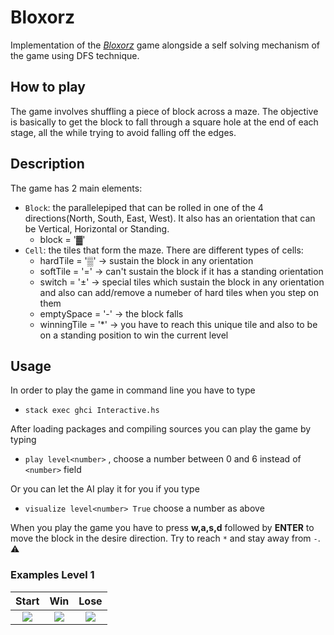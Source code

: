 # Bloxorz
Implementation of the [_Bloxorz_](https://www.miniclip.com/games/bloxorz/ro/) game alongside a self solving mechanism of the game using DFS technique.

## How to play
The game involves shuffling a piece of block across a maze. The objective is basically to get the block to fall through a square hole at the end of each stage, all the while trying to avoid falling off the edges.

## Description
The game has 2 main elements:
- `Block`: the parallelepiped that can be rolled in one of the 4 directions(North, South, East, West). It also has an orientation that can be Vertical, Horizontal or Standing.
    * block = '▓'
- `Cell`: the tiles that form the maze. There are different types of cells:
    * hardTile = '▒' -> sustain the block in any orientation
    * softTile = '=' -> can't sustain the block if it has a standing orientation
    * switch = '±' -> special tiles which sustain the block in any orientation and also can add/remove a numeber of hard tiles when you step on them
    * emptySpace = '-' -> the block falls 
    * winningTile = '*' -> you have to reach this unique tile and also to be on a standing position to win the current level 

## Usage
In order to play the game in command line you have to type  
 - `stack exec ghci Interactive.hs`  
 
After loading packages and compiling sources you can play the game by typing
 - `play level<number>` , choose a number between 0 and 6 instead of `<number>` field  
 
Or you can let the AI play it for you if you type
 - `visualize level<number> True` choose a number as above
 
 When you play the game you have to press __w,a,s,d__ followed by __ENTER__ to move the block in the desire direction. Try to reach `*` and stay away from `-`. :warning:

  
### Examples Level 1
|Start|Win|Lose|
|:---:|:---:|:---:|
|<img src="https://i.imgur.com/Ak21Nxu.png"/>|<img src="https://i.imgur.com/aCpvurj.png"/>|<img src="https://i.imgur.com/8tT5OjC.png"/>|
